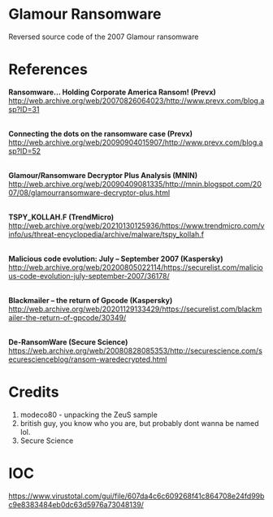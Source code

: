# Glamour Ransomware
Reversed source code of the 2007 Glamour ransomware

# References
<b>Ransomware... Holding Corporate America Ransom! (Prevx)</b> <br>http://web.archive.org/web/20070826064023/http://www.prevx.com/blog.asp?ID=31<br><br>

<b>Connecting the dots on the ransomware case (Prevx)</b> <br>http://web.archive.org/web/20090904015907/http://www.prevx.com/blog.asp?ID=52<br><br>

<b>Glamour/Ransomware Decryptor Plus Analysis (MNIN)</b> <br>http://web.archive.org/web/20090409081335/http://mnin.blogspot.com/2007/08/glamourransomware-decryptor-plus.html<br><br>

<b>TSPY_KOLLAH.F (TrendMicro)</b> <br>http://web.archive.org/web/20210130125936/https://www.trendmicro.com/vinfo/us/threat-encyclopedia/archive/malware/tspy_kollah.f<br><br>

<b>Malicious code evolution: July – September 2007 (Kaspersky)</b> <br>http://web.archive.org/web/20200805022114/https://securelist.com/malicious-code-evolution-july-september-2007/36178/<br><br>

<b>Blackmailer – the return of Gpcode (Kaspersky)</b> <br>http://web.archive.org/web/20201129133429/https://securelist.com/blackmailer-the-return-of-gpcode/30349/<br><br>

<b>De-RansomWare (Secure Science)</b> <br>https://web.archive.org/web/20080828085353/http://securescience.com/securescienceblog/ransom-waredecrypted.html<br>

# Credits
1. modeco80 - unpacking the ZeuS sample
2. british guy, you know who you are, but probably dont wanna be named lol.
3. Secure Science

# IOC
https://www.virustotal.com/gui/file/607da4c6c609268f41c864708e24fd99bc9e8383484eb0dc63d5976a73048139/
